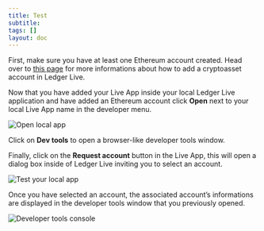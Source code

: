 ```yaml
---
title: Test
subtitle:
tags: []
layout: doc
---
```


First, make sure you have at least one Ethereum account created. Head over to [this page](https://support.ledger.com/hc/en-us/articles/4404389482641-Add-your-accounts?docs=true) for more informations about how to add a cryptoasset account in Ledger Live.

Now that you have added your Live App inside your local Ledger Live application and have added an Ethereum account click **Open** next to your local Live App name in the developer menu.

![Open local app](../../images/tuto-4-1-open-local-app.png "Open local app")

Click on **Dev tools** to open a browser-like developer tools window.

Finally, click on the **Request account** button in the Live App, this will open a dialog box inside of Ledger Live inviting you to select an account.

![Test your local app](../../images/tuto-4-2-test-local-app.png "Test your local app")

Once you have selected an account, the associated account’s informations are displayed in the developer tools window that you previously opened.

![Developer tools console](../../images/tuto-4-3-result-console.png "Developer tools console")

